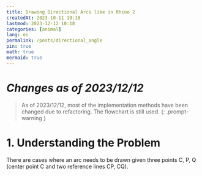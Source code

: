 ```yaml
---
title: Drawing Directional Arcs like in Rhino 2
createdAt: 2023-10-11 10:18
lastmod: 2023-12-12 10:18
categories: [animal]
lang: en
permalink: /posts/directional_angle
pin: true
math: true
mermaid: true
---
```

# _Changes as of 2023/12/12_
> As of 2023/12/12, most of the implementation methods have been changed due to refactoring. The flowchart is still used.
{: .prompt-warning }

# 1. Understanding the Problem
There are cases where an arc needs to be drawn given three points C, P, Q (center point C and two reference lines CP, CQ).
​